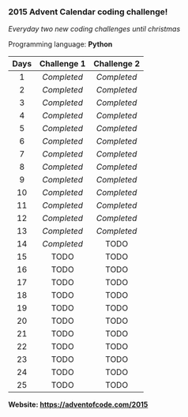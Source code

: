 ### 2015 Advent Calendar coding challenge! 
*Everyday two new coding challenges until christmas*

Programming language: **Python**


| Days        | Challenge 1           | Challenge 2  |
| :-------------: |:-------------:| :-----:|
| 1 | *Completed* | *Completed* |
| 2 | *Completed* | *Completed* |
| 3 | *Completed* | *Completed* |
| 4 |*Completed* | *Completed* |
| 5 | *Completed* | *Completed* |
| 6 | *Completed* | *Completed* |
| 7 | *Completed* | *Completed* |
| 8 | *Completed* | *Completed* |
| 9 | *Completed* | *Completed* |
| 10 | *Completed* | *Completed* |
| 11 | *Completed* | *Completed* |
| 12 | *Completed* | *Completed* |
| 13 | *Completed* | *Completed* |
| 14 | *Completed* | TODO |
| 15 | TODO | TODO |
| 16 | TODO | TODO |
| 17 | TODO | TODO |
| 18 | TODO | TODO |
| 19 | TODO | TODO |
| 20 | TODO | TODO |
| 21 | TODO | TODO |
| 22 | TODO | TODO |
| 23 | TODO | TODO |
| 24 | TODO | TODO |
| 25 | TODO | TODO |

**Website: https://adventofcode.com/2015**